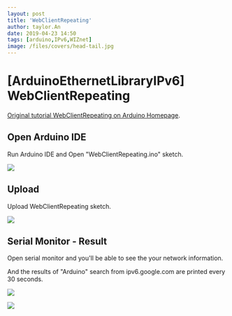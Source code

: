 ```yaml
---
layout: post
title: 'WebClientRepeating'
author: taylor.An
date: 2019-04-23 14:50
tags: [arduino,IPv6,WIZnet]
image: /files/covers/head-tail.jpg
---
```


<a id="forkme" href="https://github.com/Wiznet/Ethernet/tree/IPv6"></a>

# [ArduinoEthernetLibraryIPv6] WebClientRepeating

[Original tutorial WebClientRepeating on Arduino Homepage](https://www.arduino.cc/en/Tutorial/WebClientRepeating).

## Open Arduino IDE

Run Arduino IDE and Open "WebClientRepeating.ino" sketch.

![](https://github.com/Wiznet/Ethernet/wiki/Jpg/IPv6/WebClientRepeating/1-IDE-Open.JPG)

## Upload

Upload WebClientRepeating sketch.

![](https://github.com/Wiznet/Ethernet/wiki/Jpg/IPv6/WebClientRepeating/2-IDE-Upload.JPG)

## Serial Monitor - Result

Open serial monitor and you'll be able to see the your network information.

And the results of "Arduino" search from ipv6.google.com are printed every 30 seconds.

![](https://github.com/Wiznet/Ethernet/wiki/Jpg/IPv6/WebClientRepeating/3-Serial%20Monitor.JPG)

![](https://github.com/Wiznet/Ethernet/wiki/Jpg/IPv6/WebClientRepeating/4-Serial%20Monitor.JPG)

